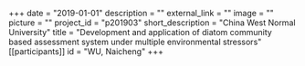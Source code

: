 +++
date = "2019-01-01"
description = ""
external_link = ""
image = ""
picture = ""
project_id = "p201903"
short_description = "China West Normal University"
title = "Development and application of diatom community based assessment system under multiple environmental stressors"
[[participants]]
    id = "WU, Naicheng"
+++
